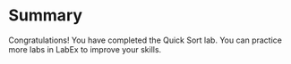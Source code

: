 # Summary

Congratulations! You have completed the Quick Sort lab. You can practice more labs in LabEx to improve your skills.
